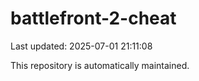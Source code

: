 # battlefront-2-cheat

Last updated: 2025-07-01 21:11:08

This repository is automatically maintained.
